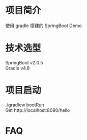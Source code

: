 # 项目简介
使用 gradle 搭建的 SpringBoot Demo

# 技术选型
SpringBoot v2.0.5  
Gradle v4.8

# 项目启动
./gradlew bootRun  
Get http://localhost:8080/hello

# FAQ